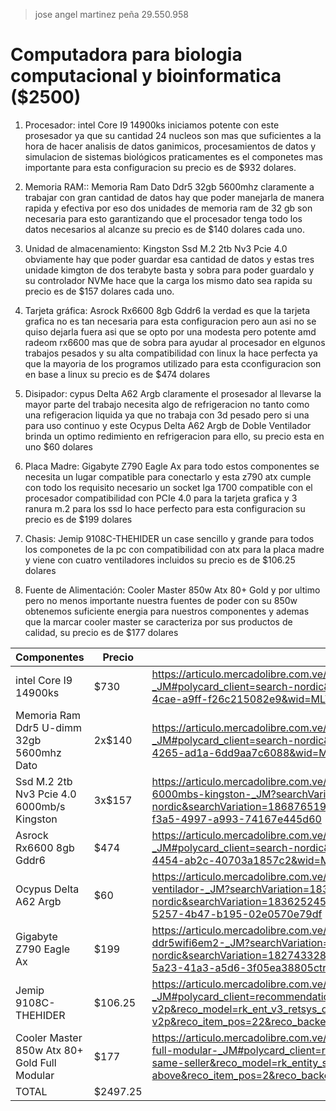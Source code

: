 > jose angel martinez peña 29.550.958

# Computadora para biologia computacional y bioinformatica ($2500)

1. Procesador: intel Core I9 14900ks iniciamos potente con este prosesador ya que su cantidad 24 nucleos son mas que suficientes a la hora de hacer analisis de datos ganimicos, procesamientos de datos y simulacion de sistemas biológicos
praticamentes es el componetes mas importante para esta configuracion su precio es de $932 dolares.

2. Memoria RAM:: Memoria Ram Dato Ddr5 32gb 5600mhz claramente a trabajar con gran cantidad de datos hay que poder manejarla de manera rapida y efectiva por eso dos unidades de memoria ram de 32 gb son necesaria para esto
garantizando que el procesador tenga todo los datos necesarios al alcanze su precio es de $140 dolares cada uno.

4. Unidad de almacenamiento: Kingston Ssd M.2 2tb Nv3 Pcie 4.0 obviamente hay que poder guardar esa cantidad de datos y estas tres unidade kimgton de dos terabyte basta y sobra para poder guardalo y su controlador NVMe hace que la carga
los mismo dato sea rapida su precio es de $157 dolares cada uno.

5. Tarjeta gráfica: Asrock Rx6600 8gb Gddr6 la verdad es que la tarjeta grafica no es tan necesaria para esta configuracion pero aun asi no se quiso dejarla fuera asi que se opto por una modesta pero potente amd radeom rx6600 mas que de
sobra para ayudar al procesador en elgunos trabajos pesados y su alta compatibilidad con linux la hace perfecta ya que la mayoria de los programos utilizado para esta cconfiguracion son en base a linux su precio es de $474 dolares

7. Disipador: cypus Delta A62 Argb claramente el prosesador al llevarse la mayor parte del trabajo necesita algo de refrigeracion no tanto como una refigeracion liquida ya que no trabaja con 3d pesado pero si una para uso continuo y
este Ocypus Delta A62 Argb de Doble Ventilador brinda un optimo redimiento en refrigeracion para ello, su precio esta en uno $60 dolares

8. Placa Madre: Gigabyte Z790 Eagle Ax para todo estos componentes se necesita un lugar compatible para conectarlo y esta z790 atx cumple con todo los requisito necesario un socket lga 1700 compatible con el procesador compatibilidad
con  PCIe 4.0 para la tarjeta grafica y 3 ranura m.2 para los ssd lo hace perfecto para esta configuracion su precio es de $199 dolares

9. Chasis: Jemip 9108C-THEHIDER un case sencillo y grande para todos los componetes de la pc con compatibilidad con atx para la placa madre y viene con cuatro ventiladores incluidos su precio es de $106.25 dolares 

10. Fuente de Alimentación: Cooler Master 850w Atx 80+ Gold y por ultimo pero no menos importante nuestra fuentes de poder con su 850w obtenemos suficiente energia para nuestros componentes y ademas que la marcar cooler master se caracteriza por sus productos de calidad, su precio es de $177 dolares


|Componentes|Precio|Link|
|--------------|--------|------|
| intel Core I9 14900ks|$730|https://articulo.mercadolibre.com.ve/MLV-828499950-procesador-core-i9-14900ks-socket-1700-_JM#polycard_client=search-nordic&position=1&search_layout=grid&type=item&tracking_id=f210aad3-157f-4cae-a9ff-f26c215082e9&wid=MLV828499950&sid=search|
|Memoria Ram Ddr5 U-dimm 32gb 5600mhz Dato|2x$140|https://articulo.mercadolibre.com.ve/MLV-815698490-memoria-ram-ddr5-u-dimm-32gb-pc-5600-dato-_JM#polycard_client=search-nordic&position=3&search_layout=grid&type=item&tracking_id=f4352d4e-c02f-4265-ad1a-6dd9aa7c6088&wid=MLV815698490&sid=search|
|Ssd M.2 2tb Nv3 Pcie 4.0 6000mb/s Kingston|3x$157|https://articulo.mercadolibre.com.ve/MLV-826370112-disco-duro-solido-ssd-m2-2tb-nv3-pcie-40-6000mbs-kingston-_JM?searchVariation=186876519611#polycard_client=search-nordic&searchVariation=186876519611&position=10&search_layout=grid&type=item&tracking_id=7d277191-f3a5-4997-a993-74167e445d60|
|Asrock Rx6600 8gb Gddr6|$474|https://articulo.mercadolibre.com.ve/MLV-825068210-tarjeta-de-video-asrock-rx6600-8gb-gddr6-_JM#polycard_client=search-nordic&position=6&search_layout=grid&type=item&tracking_id=5c86c85a-d833-4454-ab2c-40703a1857c2&wid=MLV825068210&sid=search|
|Ocypus Delta A62 Argb|$60|https://articulo.mercadolibre.com.ve/MLV-846504560-disipador-de-calor-ocypus-delta-a62-argb-doble-ventilador-_JM?searchVariation=183625245718#polycard_client=search-nordic&searchVariation=183625245718&position=12&search_layout=grid&type=item&tracking_id=d76f38b0-5257-4b47-b195-02e0570e79df|
|Gigabyte Z790 Eagle Ax|$199|https://articulo.mercadolibre.com.ve/MLV-822497478-gigabyte-z790-eagle-ax-lga-1700-atx-ddr5wifi6em2-_JM?searchVariation=182743328916#polycard_client=search-nordic&searchVariation=182743328916&position=20&search_layout=stack&type=item&tracking_id=acb23aa3-5a23-41a3-a5d6-3f05ea38805ctracking_id=d76f38b0-5257-4b47-b195-02e0570e79df|
|Jemip 9108C-THEHIDER|$106.25|https://articulo.mercadolibre.com.ve/MLV-768154105-case-pc-gaming-jemip-4-fan-argb-controlador-atx-_JM#polycard_client=recommendations_vip-v2p&reco_backend=retrieval-v2p&reco_model=rk_ent_v3_retsys_org&reco_client=vip-v2p&reco_item_pos=22&reco_backend_type=low_level&reco_id=6afbf6d5-7f09-4de4-80cc-36e11de5b082|
|Cooler Master 850w Atx 80+ Gold Full Modular|$177|https://articulo.mercadolibre.com.ve/MLV-800715556-fuente-de-poder-cooler-master-850w-atx-80-gol-full-modular-_JM#polycard_client=recommendations_vip-seller_items-above&reco_backend=ranker-retsys-same-seller&reco_model=rk_entity_sameseller&reco_client=vip-seller_items-above&reco_item_pos=2&reco_backend_type=low_level&reco_id=0c078e1f-53e5-4b38-8f0f-c7d49545cf92|
|TOTAL|$2497.25||

